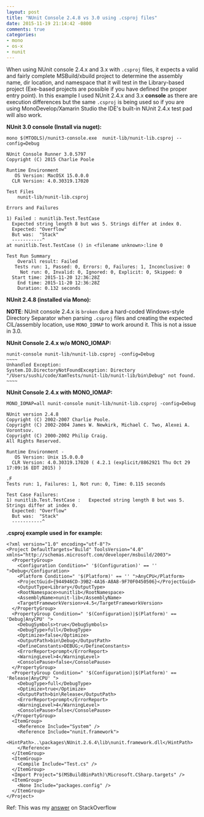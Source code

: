 ```yaml
---
layout: post
title: "NUnit Console 2.4.8 vs 3.0 using .csproj files"
date: 2015-11-19 21:14:42 -0800
comments: true
categories: 
- mono
- os-x
- nunit
---
```

When using NUnit console 2.4.x and 3.x with `.csproj` files, it expects a valid and fairly complete MSBuild/xbuild project to determine the assembly name, dir location, and namespace that it will test in the Library-based project (Exe-based projects are possible if you have defined the proper entry point). In this example I used NUnit 2.4.x and 3.x **console** as there are execution differences but the same `.csproj` is being used so if you are using MonoDevelop/Xamarin Studio the IDE's built-in NUnit 2.4.x test pad will also work.

**NUnit 3.0 console (Install via nuget):**

    mono $(MTOOLS)/nunit3-console.exe  nunit-lib/nunit-lib.csproj --config=Debug
    
    NUnit Console Runner 3.0.5797 
    Copyright (C) 2015 Charlie Poole
    
    Runtime Environment
       OS Version: MacOSX 15.0.0.0 
      CLR Version: 4.0.30319.17020
    
    Test Files
        nunit-lib/nunit-lib.csproj
    
    Errors and Failures
    
    1) Failed : nunitlib.Test.TestCase
      Expected string length 8 but was 5. Strings differ at index 0.
      Expected: "Overflow"
      But was:  "Stack"
      -----------^
    at nunitlib.Test.TestCase () in <filename unknown>:line 0
    
    Test Run Summary
        Overall result: Failed
       Tests run: 1, Passed: 0, Errors: 0, Failures: 1, Inconclusive: 0
         Not run: 0, Invalid: 0, Ignored: 0, Explicit: 0, Skipped: 0
      Start time: 2015-11-20 12:36:28Z
        End time: 2015-11-20 12:36:28Z
        Duration: 0.132 seconds

**NUnit 2.4.8 (installed via Mono):**

**NOTE**: NUnit console 2.4.x is `broken` due a hard-coded Windows-style Directory Separator when parsing `.csproj` files and creating the expected CIL/assembly location, use `MONO_IOMAP` to work around it. This is not a issue in 3.0.

**NUnit Console 2.4.x w/o MONO_IOMAP:**

    nunit-console nunit-lib/nunit-lib.csproj -config=Debug
    ~~~~
    Unhandled Exception:
    System.IO.DirectoryNotFoundException: Directory "/Users/sushi/code/XamTests/nunit-lib/nunit-lib/bin\Debug" not found.
    ~~~~

**NUnit Console 2.4.x with MONO_IOMAP:**

    MONO_IOMAP=all nunit-console nunit-lib/nunit-lib.csproj -config=Debug
    
    NUnit version 2.4.8
    Copyright (C) 2002-2007 Charlie Poole.
    Copyright (C) 2002-2004 James W. Newkirk, Michael C. Two, Alexei A. Vorontsov.
    Copyright (C) 2000-2002 Philip Craig.
    All Rights Reserved.
    
    Runtime Environment - 
       OS Version: Unix 15.0.0.0
      CLR Version: 4.0.30319.17020 ( 4.2.1 (explicit/8862921 Thu Oct 29 17:09:16 EDT 2015) )
    
    .F
    Tests run: 1, Failures: 1, Not run: 0, Time: 0.115 seconds
    
    Test Case Failures:
    1) nunitlib.Test.TestCase :   Expected string length 8 but was 5. Strings differ at index 0.
      Expected: "Overflow"
      But was:  "Stack"
      -----------^

**.csproj example used in for example:**

    <?xml version="1.0" encoding="utf-8"?>
    <Project DefaultTargets="Build" ToolsVersion="4.0" xmlns="http://schemas.microsoft.com/developer/msbuild/2003">
      <PropertyGroup>
        <Configuration Condition=" '$(Configuration)' == '' ">Debug</Configuration>
        <Platform Condition=" '$(Platform)' == '' ">AnyCPU</Platform>
        <ProjectGuid>{944946CD-39B2-4A16-A8A8-9F70F0450506}</ProjectGuid>
        <OutputType>Library</OutputType>
        <RootNamespace>nunitlib</RootNamespace>
        <AssemblyName>nunit-lib</AssemblyName>
        <TargetFrameworkVersion>v4.5</TargetFrameworkVersion>
      </PropertyGroup>
      <PropertyGroup Condition=" '$(Configuration)|$(Platform)' == 'Debug|AnyCPU' ">
        <DebugSymbols>true</DebugSymbols>
        <DebugType>full</DebugType>
        <Optimize>false</Optimize>
        <OutputPath>bin\Debug</OutputPath>
        <DefineConstants>DEBUG;</DefineConstants>
        <ErrorReport>prompt</ErrorReport>
        <WarningLevel>4</WarningLevel>
        <ConsolePause>false</ConsolePause>
      </PropertyGroup>
      <PropertyGroup Condition=" '$(Configuration)|$(Platform)' == 'Release|AnyCPU' ">
        <DebugType>full</DebugType>
        <Optimize>true</Optimize>
        <OutputPath>bin\Release</OutputPath>
        <ErrorReport>prompt</ErrorReport>
        <WarningLevel>4</WarningLevel>
        <ConsolePause>false</ConsolePause>
      </PropertyGroup>
      <ItemGroup>
        <Reference Include="System" />
        <Reference Include="nunit.framework">
          <HintPath>..\packages\NUnit.2.6.4\lib\nunit.framework.dll</HintPath>
        </Reference>
      </ItemGroup>
      <ItemGroup>
        <Compile Include="Test.cs" />
      </ItemGroup>
      <Import Project="$(MSBuildBinPath)\Microsoft.CSharp.targets" />
      <ItemGroup>
        <None Include="packages.config" />
      </ItemGroup>
    </Project>

Ref: This was my [answer](http://stackoverflow.com/a/33827575/4984832) on StackOverflow
